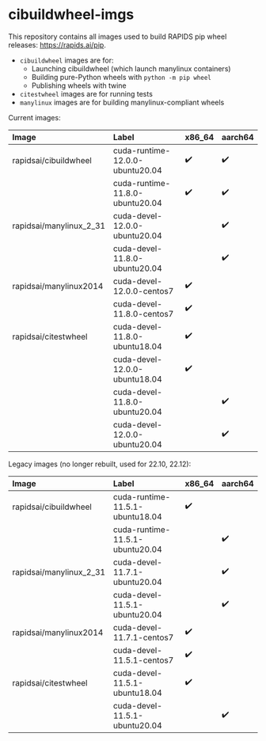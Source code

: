 # cibuildwheel-imgs

This repository contains all images used to build RAPIDS pip wheel releases: <https://rapids.ai/pip>.

* `cibuildwheel` images are for:
    * Launching cibuildwheel (which launch manylinux containers)
    * Building pure-Python wheels with `python -m pip wheel`
    * Publishing wheels with twine
* `citestwheel` images are for running tests
* `manylinux` images are for building manylinux-compliant wheels

Current images:

| Image | Label | x86_64 | aarch64 |
| :- | :- | :- | :- |
| rapidsai/cibuildwheel | cuda-runtime-12.0.0-ubuntu20.04 | :heavy_check_mark: | :heavy_check_mark: |
|  | cuda-runtime-11.8.0-ubuntu20.04 | :heavy_check_mark: | :heavy_check_mark: |
| rapidsai/manylinux_2_31 | cuda-devel-12.0.0-ubuntu20.04 |  | :heavy_check_mark: |
|  | cuda-devel-11.8.0-ubuntu20.04 |  | :heavy_check_mark: |
| rapidsai/manylinux2014 | cuda-devel-12.0.0-centos7 | :heavy_check_mark: | |
|  | cuda-devel-11.8.0-centos7 | :heavy_check_mark: | |
| rapidsai/citestwheel | cuda-devel-11.8.0-ubuntu18.04 | :heavy_check_mark: | |
|  | cuda-devel-12.0.0-ubuntu18.04 | :heavy_check_mark: | |
|  | cuda-devel-11.8.0-ubuntu20.04 | | :heavy_check_mark: |
|  | cuda-devel-12.0.0-ubuntu20.04 | | :heavy_check_mark: |

Legacy images (no longer rebuilt, used for 22.10, 22.12):

| Image | Label | x86_64 | aarch64 |
| :- | :- | :- | :- |
| rapidsai/cibuildwheel | cuda-runtime-11.5.1-ubuntu18.04 | :heavy_check_mark: | |
|  | cuda-runtime-11.5.1-ubuntu20.04 | | :heavy_check_mark: |
| rapidsai/manylinux_2_31 | cuda-devel-11.7.1-ubuntu20.04 |  | :heavy_check_mark: |
|  | cuda-devel-11.5.1-ubuntu20.04 |  | :heavy_check_mark: |
| rapidsai/manylinux2014 | cuda-devel-11.7.1-centos7 | :heavy_check_mark: | |
|  | cuda-devel-11.5.1-centos7 | :heavy_check_mark: | |
| rapidsai/citestwheel | cuda-devel-11.5.1-ubuntu18.04 | :heavy_check_mark: | |
| | cuda-devel-11.5.1-ubuntu20.04 |  | :heavy_check_mark: |
